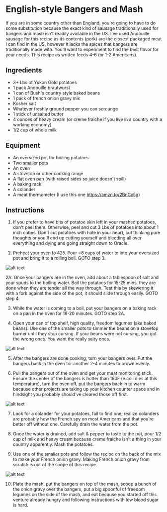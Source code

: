 # English-style Bangers and Mash

If you are in some country other than England, you're going to have to do some substitution because the exact kind of sausage traditionally used for bangers and mash isn't readily available in the US. I've used Andouille sausage for this recipe as its contents (pork) are the closest packaged meat I can find in the US, however it lacks the spices that bangers are traditionally made with. You'll want to experiment to find the best flavor for your needs. This recipe as written feeds 4-6 (or 1-2 Americans).

## Ingredients

- 3+ Lbs of Yukon Gold potatoes
- 1 pack Andouille brautwurst
- 1 can of Bush's country style baked beans
- 1 pack of french onion gravy mix
- Kosher salt
- Whatever freshly ground pepper you can scrounge
- 1 stick of unsalted butter
- 4 ounces of heavy cream (or creme fraiche if you live in a country with a working economy)
- 1/2 cup of whole milk

## Equipment

- An oversized pot for boiling potatoes
- Two smaller pots
- An oven
- A stovetop or other cooking range
- A flat oven pan (with raised sides so juice doesn't spill)
- A baking rack
- A colander
- A meat thermometer (I use this one https://amzn.to/2BnCx5g)

## Instructions

1. If you prefer to have bits of potatoe skin left in your mashed potatoes, don't peel them. Otherwise, peel and cut 3 Lbs of potatoes into about 1 inch cubes. Don't cut potatoes with hate in your heart, cut thinking pure thoughts or you'll end up cutting yourself and bleeding all over everything and dying and going straight down to Oracle.

2. Preheat your oven to 425. Pour ~8 cups of water to into your oversized pot and bring it to a roiling boil. GOTO step 3. 

![alt text](https://github.com/BenHeise/1337-Noms-The-Hacker-Cookbook/entrees/BenHeise_Bangers_and_Mash/DS-aV05WkAAfTjd.jpg "Ingredients out, ready to get started")

2A. Once your bangers are in the oven, add about a tablespoon of salt and your spuds to the boiling water. Boil the potatoes for 15-25 mins, they are done when they are tender all the way through. Test this by skewering it with a fork against the side of the pot, it should slide through easily. GOTO step 4.

3. While the water is coming to a boil, put your bangers on a baking rack on a pan in the oven for 18-20 minutes. GOTO step 2A.

4. Open your can of top shelf, high quality, freedom legumes (aka baked beans). Use one of the smaller pots to simmer the beans on a stovetop burner until they stop cursing. If your beans were not cursing, you got the wrong ones. You want the really salty ones.

![alt text](https://github.com/BenHeise/1337-Noms-The-Hacker-Cookbook/entrees/BenHeise_Bangers_and_Mash/DS-ez01WAAAjwCY.jpg "Freedom Legumes getting ready to simmer")

5. After the bangers are done cooking, turn your bangers over. Put the bangers back in the oven for another 2-4 minutes to brown evenly.

6. Pull the bangers out of the oven and get your meat monitoring stick. Ensure the center of the bangers is hotter than 160F (e.coli dies at this temperature), turn the oven off, put the bangers back in to warm because other projects are taking up your kitchen counter space and in hindsight you probably should've cleared those off first.

![alt text](https://github.com/BenHeise/1337-Noms-The-Hacker-Cookbook/entrees/BenHeise_Bangers_and_Mash/DS-hKTvW4AAP118.jpg "Measuring the temperature at the center of the bangers to ensure they are at the correct temp")

7. Look for a colander for your potatoes, fail to find one, realize colanders are probably how the French spy on most Americans and that you're better off without one. Carefully drain the water from the pot.

8. Once the water is drained, add salt & pepper to taste to the pot, pour 1/2 cup of milk and heavy cream because creme fraiche isn't a thing in your country apparently. Mash the potatoes.

9. Use one of the smaller pots and follow the recipe on the back of the mix to make your French onion gravy. Making French onion gravy from scratch is out of the scope of this recipe.

![alt text](https://github.com/BenHeise/1337-Noms-The-Hacker-Cookbook/entrees/BenHeise_Bangers_and_Mash/DS-p7YYWkAMlRRK.jpg "Mash and Onion Gravy coming together")

10. Plate the mash, put the bangers on top of the mash, scoop a bunch of the onion gravy over the bangers, put a big spoonful of freedom legumes on the side of the mash, and eat because you started off this venture already hungry and following instructions with low blood sugar is hard.